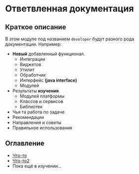 # Ответвленная документация
## Краткое описание
В этом модуле под названием `developer` будут разного рода документации.
Например:
- **Новый** добавленный функционал.
  - Интеграции
  - Виджетов
  - Утилит
  - Обработчик
  - Интерфейс **(java interface)**
  - Модулей
- Результаты **изучения**.
  - Модулей платформы
  - Классов и сервисов
  - Библиотек
- Чья та работа по задаче
- Рекомендации
- Направления и советы
- Правильное использования

## Оглавление
- [Что-то](./test-functional/doc.md)
- [Что-то2](./test-functional2.md)
- Пока ещё в изучении...